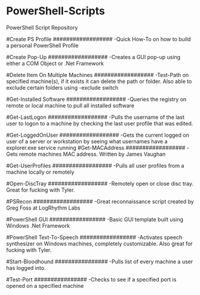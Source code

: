 # PowerShell-Scripts
PowerShell Script Repository 

#Create PS Profile
##################
  -Quick How-To on how to build a personal PowerShell Profile

#Create Pop-Up
##################
  -Creates a GUI pop-up using either a COM Object or .Net Framework

#Delete Item On Multiple Machines
##################
  -Test-Path on specified machine(s), if it exists it can delete the path or folder.  Also able to exclude certain folders using -exclude switch

#Get-Installed Software
##################
  -Queries the registry on remote or local machine to pull all installed software
  
#Get-LastLogon
##################
  -Pulls the username of the last user to logon to a machine by checking the last user profile that was edited.

#Get-LoggedOnUser
##################
  -Gets the current logged on user of a server or workstation by seeing what usernames have a explorer.exe service running
#Get-MACAddress
##################
  -Gets remote machines MAC address.  Written by James Vaughan 

#Get-UserProfiles
##################
  -Pulls all user profiles from a machine locally or remotely
  
#Open-DiscTray
##################
  -Remotely open or close disc tray.  Great for fucking with Tyler.
  
#PSRecon
##################
  -Great reconnaissance script created by Greg Foss at LogRhythm Labs

#PowerShell GUI
#################
  -Basic GUI template built using Windows .Net Framework

#PowerShell Text-To-Speech
#################
  -Activates speech synthesizer on Windows machines, completely customizable.  Also great for fucking with Tyler.

#Start-Bloodhound
################
  -Pulls list of every machine a user has logged into.

#Test-Port
################
  -Checks to see if a specified port is opened on a specified machine
